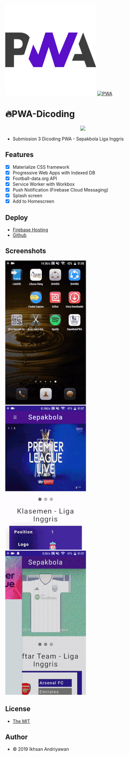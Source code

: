 [![PWA](https://raw.githubusercontent.com/github/explore/80688e429a7d4ef2fca1e82350fe8e3517d3494d/topics/pwa/pwa.png)](https://github.com/ikhsandev/) [![PWA](https://www.dicoding.com/blog/wp-content/uploads/2017/10/dicoding-logo-square.png)](https://github.com/ikhsandev/)
# 🔥PWA-Dicoding
<p align="center"><img lign="center" src="https://github.com/ikhsandev/ikhsandev.github.io/blob/master/ss1.png"
width="800">&nbsp;&nbsp;&nbsp;</p>

* Submission 3 Dicoding PWA - Sepakbola Liga Inggris

## Features
- [x] Materialize CSS framework
- [x] Progressive Web Apps with Indexed DB
- [x] Football-data.org API
- [x] Service Worker with Workbox
- [x] Push Notification (Firebase Cloud Messaging)
- [x] Splash screen
- [x] Add to Homescreen

## Deploy
* [Firebase Hosting](https://submission-3-32d55.firebaseapp.com)
* [Github](https://ikhsandev.github.io)

## Screenshots

<img src="https://github.com/ikhsan13/ikhsan13.github.io/blob/master/1.gif"
width="256">&nbsp;&nbsp;&nbsp;
<img src="https://github.com/ikhsan13/ikhsan13.github.io/blob/master/2.gif"
width="256">&nbsp;&nbsp;&nbsp;
<img src="https://github.com/ikhsan13/ikhsan13.github.io/blob/master/3.gif"
width="256">&nbsp;&nbsp;&nbsp;

## License
* [The MIT](https://github.com/ikhsan13/ikhsan13.github.io/blob/master/LICENSE)

## Author
* © 2019 Ikhsan Andriyawan
